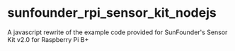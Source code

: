 # sunfounder_rpi_sensor_kit_nodejs
A javascript rewrite of the example code provided for SunFounder's Sensor Kit v2.0 for Raspberry Pi B+

